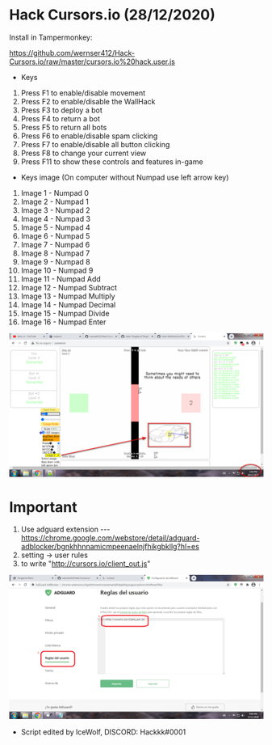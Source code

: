 # Hack Cursors.io (28/12/2020)

Install in Tampermonkey:

https://github.com/wernser412/Hack-Cursors.io/raw/master/cursors.io%20hack.user.js

- Keys

1. Press F1 to enable/disable movement
2. Press F2 to enable/disable the WallHack
3. Press F3 to deploy a bot
4. Press F4 to return a bot
5. Press F5 to return all bots
6. Press F6 to enable/disable spam clicking
7. Press F7 to enable/disable all button clicking
8. Press F8 to change your current view
9. Press F11 to show these controls and features in-game

- Keys image (On computer without Numpad use left arrow key)

1. Image 1 - Numpad 0
2. Image 2 - Numpad 1
3. Image 3 - Numpad 2
4. Image 4 - Numpad 3
5. Image 5 - Numpad 4
6. Image 6 - Numpad 5
7. Image 7 - Numpad 6
8. Image 8 - Numpad 7
9. Image 9 - Numpad 8
10. Image 10 - Numpad 9
11. Image 11 - Numpad Add
12. Image 12 - Numpad Subtract 
13. Image 13 - Numpad Multiply
14. Image 14 - Numpad Decimal
15. Image 15 - Numpad Divide
16. Image 16 - Numpad Enter

![Screenshot](hack.png?raw=true )</p>

# Important

1. Use adguard extension --- https://chrome.google.com/webstore/detail/adguard-adblocker/bgnkhhnnamicmpeenaelnjfhikgbkllg?hl=es
2. setting -> user rules
3. to write "http://cursors.io/client_out.js"

![Screenshot](hack2.png?raw=true )</p>

* Script edited by IceWolf, DISCORD: Hackkk#0001 
